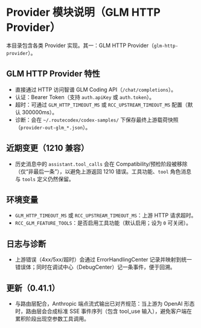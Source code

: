 # Provider 模块说明（GLM HTTP Provider）

本目录包含各类 Provider 实现。其一：GLM HTTP Provider（`glm-http-provider`）。

## GLM HTTP Provider 特性

- 直接通过 HTTP 访问智谱 GLM Coding API（`/chat/completions`）。
- 认证：Bearer Token（支持 `auth.apiKey` 或 `auth.token`）。
- 超时：可通过 `GLM_HTTP_TIMEOUT_MS` 或 `RCC_UPSTREAM_TIMEOUT_MS` 配置（默认 300000ms）。
- 诊断：会在 `~/.routecodex/codex-samples/` 下保存最终上游载荷快照（`provider-out-glm_*.json`）。

## 近期变更（1210 兼容）

- 历史消息中的 `assistant.tool_calls` 会在 Compatibility/预检阶段被移除（仅“非最后一条”），以避免上游返回 1210 错误。工具功能、`tool` 角色消息与 `tools` 定义仍然保留。

## 环境变量

- `GLM_HTTP_TIMEOUT_MS` 或 `RCC_UPSTREAM_TIMEOUT_MS`：上游 HTTP 请求超时。
- `RCC_GLM_FEATURE_TOOLS`：是否启用工具功能（默认启用；设为 `0` 可关闭）。

## 日志与诊断

- 上游错误（4xx/5xx/超时）会通过 ErrorHandlingCenter 记录并映射到统一错误体；同时在调试中心（DebugCenter）记一条事件，便于回溯。

## 更新（0.41.1）

- 与路由层配合，Anthropic 端点流式输出已对齐规范：当上游为 OpenAI 形态时，路由层会合成标准 SSE 事件序列（包含 tool_use 输入），避免客户端在累积阶段出现空参数工具调用。
